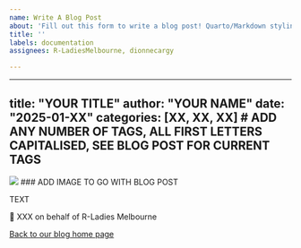 ```yaml
---
name: Write A Blog Post
about: 'Fill out this form to write a blog post! Quarto/Markdown styling is supported! '
title: ''
labels: documentation
assignees: R-LadiesMelbourne, dionnecargy

---
```


---
title: "YOUR TITLE"
author: "YOUR NAME"
date: "2025-01-XX"
categories: [XX, XX, XX] # ADD ANY NUMBER OF TAGS, ALL FIRST LETTERS CAPITALISED, SEE BLOG POST FOR CURRENT TAGS 
---

![](images/XXX.png) ### ADD IMAGE TO GO WITH BLOG POST 

TEXT

💜 XXX on behalf of R-Ladies Melbourne

[Back to our blog home page](../blog_index.qmd)

